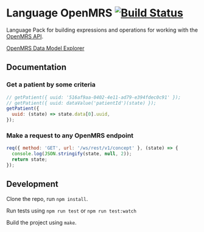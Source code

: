 # Language OpenMRS [![Build Status](https://travis-ci.org/OpenFn/language-openmrs.svg?branch=master)](https://travis-ci.org/OpenFn/language-openmrs)

Language Pack for building expressions and operations for working with
the [OpenMRS API](https://wiki.openmrs.org/display/docs/API).

[OpenMRS Data Model Explorer](http://burkeware.com/openmrs-data-model/openmrs-data-model-1.11.html#)

## Documentation

### Get a patient by some criteria

```js
// getPatient({ uuid: '516af9aa-0402-4e11-ad79-e394fdec0c91' });
// getPatient({ uuid: dataValue('patientId')(state) });
getPatient({
  uuid: (state) => state.data[0].uuid,
});
```

### Make a request to any OpenMRS endpoint

```js
req({ method: 'GET', url: '/ws/rest/v1/concept' }, (state) => {
  console.log(JSON.stringify(state, null, 2));
  return state;
});
```

<!-- ## Create new person

```js
person(
  fields(
    field("gender", "M"),
    field("names", function(state) {
      return [{
        "givenName": dataValue("form.first_name")(state),
        "familyName": dataValue("form.last_name")(state)
      }]
    })
  )
)
```

## Create new patient

```js
patient(
  fields(
    field("gender", "M"),
    field("names", function(state) {
      return [{
        "patient_id": dataValue("form.patientId")(state),
        "creator": dataValue("form.user")(state)
      }]
    })
  )
)
``` -->

## Development

Clone the repo, run `npm install`.

Run tests using `npm run test` or `npm run test:watch`

Build the project using `make`.
